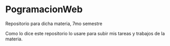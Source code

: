 # PogramacionWeb
Repositorio para dicha materia, 7mo semestre

Como lo dice este repositorio lo usare para subir mis tareas y trabajos de la materia.
